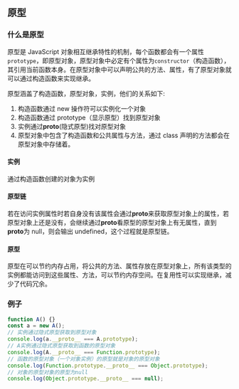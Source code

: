 ## 原型

### 什么是原型

原型是 JavaScript 对象相互继承特性的机制，每个函数都会有一个属性`prototype`，即原型对象，原型对象中必定有个属性为`constructor`（构造函数），其引用当前函数本身。在原型对象中可以声明公共的方法、属性，有了原型对象就可以通过构造函数来实现继承。

原型涵盖了构造函数，原型对象，实例，他们的关系如下:

1. 构造函数通过 new 操作符可以实例化一个对象
2. 构造函数通过 prototype（显示原型）找到原型对象
3. 实例通过**proto**(隐式原型)找对原型对象
4. 原型对象中包含了构造函数和公共属性与方法，通过 class 声明的方法都会在原型对象中存储着。

#### 实例

通过构造函数创建的对象为实例

#### 原型链

若在访问实例属性时若自身没有该属性会通过**proto**来获取原型对象上的属性，若原型对象上还是没有，会继续通过**proto**看原型的原型对象上有无属性，直到**proto**为 null，则会输出 undefined，这个过程就是原型链。

#### 原型

原型在可以节约内存占用，将公共的方法、属性存放在原型对象上，所有该类型的实例都能访问到这些属性、方法，可以节约内存空间。在复用性可以实现继承，减少了代码冗余。

### 例子

```ts
function A() {}
const a = new A();
// 实例通过隐式原型获取到原型对象
console.log(a.__proto__ === A.prototype);
// A实例通过隐式原型获取到函数的原型对象
console.log(A.__proto__ === Function.prototype);
// 函数的原型对象（一个对象实例）的原型就是对象的原型对象
console.log(Function.prototype.__proto__ === Object.prototype);
// 对象的原型对象的原型为null
console.log(Object.prototype.__proto__ === null);
```

##
